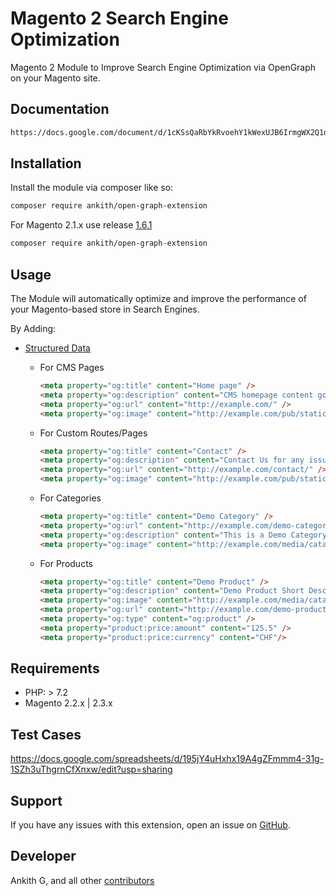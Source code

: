 # Magento 2 Search Engine Optimization

Magento 2 Module to Improve Search Engine Optimization via OpenGraph on your Magento site.

## Documentation
```sh
https://docs.google.com/document/d/1cKSsQaRbYkRvoehY1kWexUJB6IrmgWX2Q1qQk3h_e3I/edit?usp=sharing
```
## Installation

Install the module via composer like so:

```sh
composer require ankith/open-graph-extension
```

For Magento 2.1.x use release [1.6.1](https://github.com/ankithg03/codilar-open-graph/releases/tag/1.6.1)

```sh
composer require ankith/open-graph-extension
```


## Usage

The Module will automatically optimize and improve the performance of your Magento-based store in Search Engines.

By Adding: 

- [Structured Data](http://ogp.me/)

    - For CMS Pages
        ```html
        <meta property="og:title" content="Home page" />
        <meta property="og:description" content="CMS homepage content goes here." />
        <meta property="og:url" content="http://example.com/" />
        <meta property="og:image" content="http://example.com/pub/static/logo.svg" />
        ```
        
    - For Custom Routes/Pages
        ```html
        <meta property="og:title" content="Contact" />
        <meta property="og:description" content="Contact Us for any issue you are facing" />
        <meta property="og:url" content="http://example.com/contact/" />
        <meta property="og:image" content="http://example.com/pub/static/logo.svg" />
        ```
        
    - For Categories
        ```html
        <meta property="og:title" content="Demo Category" />
        <meta property="og:url" content="http://example.com/demo-category.html" />
        <meta property="og:description" content="This is a Demo Category" />
        <meta property="og:image" content="http://example.com/media/catalog/category/demo.png" />
        ```
          
    - For Products
        ```html
        <meta property="og:title" content="Demo Product" />
        <meta property="og:description" content="Demo Product Short Description" />
        <meta property="og:image" content="http://example.com/media/catalog/product/cache/0f831c1845fc143d00d6d1ebc49f446a/o/p/demo.png" />
        <meta property="og:url" content="http://example.com/demo-product.html" />
        <meta property="og:type" content="og:product" />
        <meta property="product:price:amount" content="125.5" />
        <meta property="product:price:currency" content="CHF"/>
        ```
## Requirements

- PHP: > 7.2
- Magento 2.2.x | 2.3.x

## Test Cases

https://docs.google.com/spreadsheets/d/195jY4uHxhx19A4gZFmmm4-31g-1SZh3uThgrnCfXnxw/edit?usp=sharing

Support
-------
If you have any issues with this extension, open an issue on [GitHub](https://github.com/ankithg03/codilar-open-graph/issues).

Developer
---------
Ankith G, and all other [contributors](https://github.com/ankithg03/codilar-open-graph/contributors)
